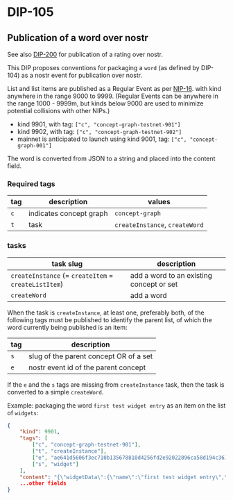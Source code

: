 DIP-105
======

Publication of a word over nostr
------------------------------

See also [DIP-200](../conceptGraph/200.md) for publication of a rating over nostr.

This DIP proposes conventions for packaging a `word` (as defined by DIP-104) as a nostr event for publication over nostr.

List and list items are published as a Regular Event as per [NIP-16](https://github.com/nostr-protocol/nips/blob/master/16.md). with kind anywhere in the range 9000 to 9999. (Regular Events can be anywhere in the range 1000 - 9999m, but kinds below 9000 are used to minimize potential collisions with other NIPs.)

- kind 9901, with tag: `["c", "concept-graph-testnet-901"]`
- kind 9902, with tag: `["c", "concept-graph-testnet-902"]`
- mainnet is anticipated to launch using kind 9001, tag: `["c", "concept-graph-001"]`

The word is converted from JSON to a string and placed into the content field.

### Required tags

| tag            | description                      | values |
| ---------------- | -------------------------------- | -------|
| `c`              | indicates concept graph          | `concept-graph` |
| `t`              |  task | `createInstance`, `createWord` |

### tasks

| task slug            | description                      |
| ---------------- | -------------------------------- |
| `createInstance` (= `createItem` = `createListItem`)  | add a word to an existing concept or set |
| `createWord` | add a word |

When the task is `createInstance`, at least one, preferably both, of the following tags must be published to identify the parent list, of which the word currently being published is an item:

| tag            | description                      |
| ---------------- | -------------------------------- |
| `s`              | slug of the parent concept OR of a set  |
| `e`              |  nostr event id of the parent concept |

If the `e` and the `s` tags are missing from `createInstance` task, then the task is converted to a simple `createWord`.

Example: packaging the word `first test widget entry` as an item on the list of `widgets`:

```json
{
    "kind": 9901,
    "tags": [
        ["c", "concept-graph-testnet-901"],
        ["t", "createInstance"],
        ["e", "ae641d5606f3ec710b135678810d4256fd2e92022896ca58d194c361c46d81f9"],
        ["s", "widget"]
    ],
    "content": "{\"widgetData\":{\"name\":\"first test widget entry\",\"slug\":\"firstTestWidgetEntry\",\"description\":\"a sample entry to the list of widgets\"}}",
    ...other fields
}
```


